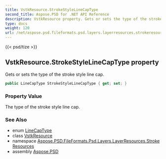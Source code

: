 ```yaml
---
title: VstkResource.StrokeStyleLineCapType
second_title: Aspose.PSD for .NET API Reference
description: VstkResource property. Gets or sets the type of the stroke style line cap
type: docs
weight: 120
url: /net/aspose.psd.fileformats.psd.layers.layerresources.strokeresources/vstkresource/strokestylelinecaptype/
---
```

{{< psd/tize >}}
## VstkResource.StrokeStyleLineCapType property

Gets or sets the type of the stroke style line cap.

```csharp
public LineCapType StrokeStyleLineCapType { get; set; }
```

### Property Value

The type of the stroke style line cap.

### See Also

* enum [LineCapType](../../linecaptype/)
* class [VstkResource](../)
* namespace [Aspose.PSD.FileFormats.Psd.Layers.LayerResources.StrokeResources](../../vstkresource/)
* assembly [Aspose.PSD](../../../)


